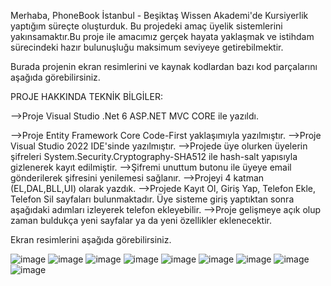 Merhaba, PhoneBook İstanbul - Beşiktaş Wissen Akademi'de Kursiyerlik yaptığım süreçte oluşturduk. Bu projedeki amaç üyelik sistemlerini yakınsamaktır.Bu proje ile amacımız gerçek hayata yaklaşmak ve istihdam sürecindeki hazır bulunuşluğu maksimum seviyeye getirebilmektir.

Burada projenin ekran resimlerini ve kaynak kodlardan bazı kod parçalarını aşağıda görebilirsiniz.

PROJE HAKKINDA TEKNİK BİLGİLER:

-->Proje Visual Studio .Net 6 ASP.NET MVC CORE ile yazıldı.

-->Proje Entity Framework Core Code-First yaklaşımıyla yazılmıştır.
-->Proje Visual Studio 2022 IDE'sinde yazılmıştır.
-->Projede üye olurken üyelerin şifreleri System.Security.Cryptography-SHA512 ile hash-salt yapısıyla gizlenerek kayıt edilmiştir.
-->Şifremi unuttum butonu ile üyeye email gönderilerek şifresini yenilemesi sağlanır.
-->Projeyi 4 katman (EL,DAL,BLL,UI) olarak yazdık.
-->Projede Kayıt Ol, Giriş Yap, Telefon Ekle, Telefon Sil sayfaları bulunmaktadır. Üye sisteme giriş yaptıktan sonra aşağıdaki adımları izleyerek telefon ekleyebilir.
-->Proje gelişmeye açık olup zaman buldukça yeni sayfalar ya da yeni özellikler eklenecektir.

Ekran resimlerini aşağıda görebilirsiniz.

![image](https://user-images.githubusercontent.com/120460194/221944537-62572403-8a0c-44d3-9f0c-b2508807b312.png)
![image](https://user-images.githubusercontent.com/120460194/221863849-d16ce154-7045-4791-a4a3-b5e8d0ca39b6.png)
![image](https://user-images.githubusercontent.com/120460194/221949603-c14e1217-9b19-4fd2-bf7d-7b2e21462cdc.png)
![image](https://user-images.githubusercontent.com/120460194/221868208-00c27312-d90c-4be9-bc64-3a1a4ea1dfd9.png)
![image](https://user-images.githubusercontent.com/120460194/221867850-c3710199-4811-482e-9d50-2986abf408c7.png)
![image](https://user-images.githubusercontent.com/120460194/221868844-b2b5e6b7-8caa-41c4-8d2d-591b6be09059.png)
![image](https://user-images.githubusercontent.com/120460194/221949821-1a49f7b2-4dbc-42ac-9d00-54a4e66febf1.png)
![image](https://user-images.githubusercontent.com/120460194/221950190-323f0d29-2037-4b10-8933-c73d00fe008a.png)
![image](https://user-images.githubusercontent.com/120460194/221955816-b5e9eaa3-9a6f-4587-9e11-2ac68965ce5e.png)


















